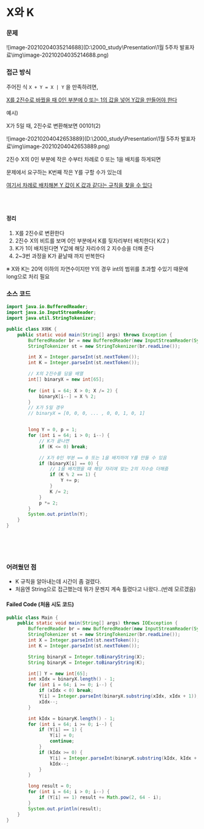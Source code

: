 # X와 K



### 문제

![image-20210204035214688](D:\2000_study\Presentation\1월 5주차 발표자료\img\image-20210204035214688.png)



### 접근 방식

주어진 식 `X + Y = X | Y` 을 만족하려면,

<u>X를 2진수로 바꿨을 때 0인 부분에 0 또는 1의 값을 넣어 Y값을 만들어야 한다</u>

예시)

X가 5일 때, 2진수로 변환해보면 00101(2)

![image-20210204042653889](D:\2000_study\Presentation\1월 5주차 발표자료\img\image-20210204042653889.png)



2진수 X의 0인 부분에 작은 수부터 차례로 0 또는 1을 배치를 하게되면

문제에서 요구하는 K번째 작은 Y를 구할 수가 있는데

<u>여기서 차례로 배치해본 Y 값이 K 값과 같다는 규칙을 찾을 수 있다</u>

<br>

<br>

#### 정리

1. X를 2진수로 변환한다
2. 2진수 X의 비트를 보며 0인 부분에서 K를 뒷자리부터 배치한다( K/2 )
3. K가 1이 배치된다면 Y값에 해당 자리수의 2 지수승을 더해 준다
4. 2~3번 과정을 K가 끝날때 까지 반복한다

※ X와 K는 20억 이하의 자연수이지만 Y의 경우 int의 범위를 초과할 수있기 때문에 long으로 처리 필요



### 소스 코드

```java
import java.io.BufferedReader;
import java.io.InputStreamReader;
import java.util.StringTokenizer;

public class X와K {
    public static void main(String[] args) throws Exception {
        BufferedReader br = new BufferedReader(new InputStreamReader(System.in));
        StringTokenizer st = new StringTokenizer(br.readLine());

        int X = Integer.parseInt(st.nextToken());
        int K = Integer.parseInt(st.nextToken());

        // X의 2진수를 담을 배열
        int[] binaryX = new int[65];
        
        for (int i = 64; X > 0; X /= 2) {
            binaryX[i--] = X % 2;
        }
        // X가 5일 경우
        // binaryX = [0, 0, 0, ... , 0, 0, 1, 0, 1]


        long Y = 0, p = 1;
        for (int i = 64; i > 0; i--) {
			// K가 끝나면
            if (K <= 0) break;

            // X가 0인 부분 == 0 또는 1을 배치하여 Y를 만들 수 있음
            if (binaryX[i] == 0) {
                // 1을 배치했을 때 해당 자리에 맞는 2의 지수승 더해줌
                if (K % 2 == 1) {
                    Y += p;
                }
                K /= 2;
            }
            p *= 2;
        }
        System.out.println(Y);
    }
}

```

<br>

<br>

<br>

### 어려웠던 점

- K 규칙을 알아내는데 시간이 좀 걸렸다.
- 처음엔 String으로 접근했는데 뭐가 문젠지 계속 틀렸다고 나왔다..(반례 모르겠음)



#### Failed Code (처음 시도 코드)

````java
public class Main {
    public static void main(String[] args) throws IOException {
        BufferedReader br = new BufferedReader(new InputStreamReader(System.in));
        StringTokenizer st = new StringTokenizer(br.readLine());
        int X = Integer.parseInt(st.nextToken());
        int K = Integer.parseInt(st.nextToken());

        String binaryX = Integer.toBinaryString(X);
        String binaryK = Integer.toBinaryString(K);

        int[] Y = new int[65];
        int xIdx = binaryX.length() - 1;
        for (int i = 64; i >= 0; i--) {
            if (xIdx < 0) break;
            Y[i] = Integer.parseInt(binaryX.substring(xIdx, xIdx + 1));
            xIdx--;
        }

        int kIdx = binaryK.length() - 1;
        for (int i = 64; i >= 0; i--) {
            if (Y[i] == 1) {
                Y[i] = 0;
                continue;
            }
            if (kIdx >= 0) {
                Y[i] = Integer.parseInt(binaryK.substring(kIdx, kIdx + 1));
                kIdx--;
            }
        }

        long result = 0;
        for (int i = 64; i > 0; i--) {
            if (Y[i] == 1) result += Math.pow(2, 64 - i);
        }
        System.out.println(result);
    }
}
````





